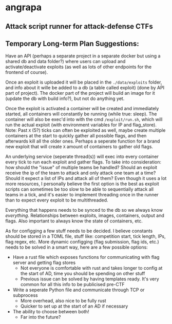 # angrapa
## Attack script runner for attack-defense CTFs

## Temporary Long-term Plan Suggestions:
Have an API (perhaps a separate project in a separate docker but using a shared db and data folder?) where users can upload and activate/deactivate exploits (as well as lots of other endpoints for the frontend of course).

Once an exploit is uploaded it will be placed in the `./data/exploits` folder, and info about it wille be added to a db (a table called exploit) (done by API part of project). The docker part of the project will build an image for it (update the db with build info?), but not do anything yet.

Once the exploit is activated a container will be created and immediately started, all containers will constantly be running (while true: sleep). The container will also be exec'd into with the cmd `/exploit/run.sh`, which will run the actual exploit (with environment variables for IP and flag_store). Note: Past `X` (5?) ticks can often be exploited as well, maybe create multiple containers at the start to quickly gather all possible flags, and then afterwards kill all the older ones. Perhaps a seperate function for a brand new exploit that will create `X` amount of containers to gather old flags.

An underlying service (seperate thread(s)) will exec into every container every tick to run each exploit and gather flags. To take into consideration: how should the "issue" of multiple teams be handled? Should an exploit receive the ip of the team to attack and only attack one team at a time? Should it expect a list of IPs and attack all of them? Even though it uses a lot more resources, I personally believe the first option is the best as exploit scripts can sometimes be too slow to be able to sequentially attack all teams in a tick, and it's easier to implement threading once in the runner than to expect every exploit to be multithreaded.

Everything that happens needs to be synced to the db so we always know *everything*. Relationships between exploits, images, containers, output and flags. Also important to always know the state of containers, etc.

As for configging a few stuff needs to be decided. I believe constants should be stored in a TOML file, stuff like: competition start, tick length, IPs, flag regex, etc. More dynamic configging (flag submission, flag ids, etc.) needs to be solved in a smart way, here are a few possible options:
- Have a rust file which exposes functions for communicating with flag server and getting flag stores
    - Not everyone is comfortable with rust and takes longer to config at the start of AD, time you should be spending on other stuff
    - Previous issue can be solved by having templates ready. It's very common for all this info to be publicised pre-CTF
- Write a seperate Python file and communicate through TCP or subprocess
    - More overhead, also nice to be fully rust
    - Quicker to set up at the start of an AD if necessary
- The ability to choose between both!
    - Far into the future?